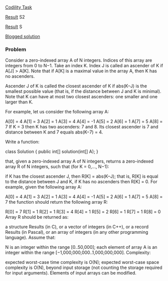 [Codility Task](https://codility.com/programmers/challenges/pi2012/)

[Result](https://codility.com/demo/results/trainingCS6Z23-32S/) S2

[Result](https://codility.com/demo/results/trainingW5E8F4-FTQ/) S

[Blogged solution](http://blog.codility.com/2012/04/pi-2012-codility-programming.html)

### Problem

Consider a zero-indexed array A of N integers. Indices of this array are integers from 0 to N−1. Take an index K. Index J is called an ascender of K if A[J] > A[K]. Note that if A[K] is a maximal value in the array A, then K has no ascenders.

Ascender J of K is called the closest ascender of K if abs(K−J) is the smallest possible value (that is, if the distance between J and K is minimal). Note that K can have at most two closest ascenders: one smaller and one larger than K.

For example, let us consider the following array A:

  A[0] = 4     A[1]  = 3    A[2]  = 1
  A[3] = 4     A[4]  = -1   A[5]  = 2
  A[6] = 1     A[7]  = 5    A[8]  = 7
If K = 3 then K has two ascenders: 7 and 8. Its closest ascender is 7 and distance between K and 7 equals abs(K−7) = 4.

Write a function:

class Solution { public int[] solution(int[] A); }

that, given a zero-indexed array A of N integers, returns a zero-indexed array R of N integers, such that (for K = 0,..., N−1):

if K has the closest ascender J, then R[K] = abs(K−J); that is, R[K] is equal to the distance between J and K,
if K has no ascenders then R[K] = 0.
For example, given the following array A:

  A[0] = 4     A[1]  = 3    A[2]  = 1
  A[3] = 4     A[4]  = -1   A[5]  = 2
  A[6] = 1     A[7]  = 5    A[8]  = 7
the function should return the following array R:

  R[0] = 7     R[1]  = 1    R[2]  = 1
  R[3] = 4     R[4]  = 1    R[5]  = 2
  R[6] = 1     R[7]  = 1    R[8]  = 0
Array R should be returned as:

a structure Results (in C), or
a vector of integers (in C++), or
a record Results (in Pascal), or
an array of integers (in any other programming language).
Assume that:

N is an integer within the range [0..50,000];
each element of array A is an integer within the range [−1,000,000,000..1,000,000,000].
Complexity:

expected worst-case time complexity is O(N);
expected worst-case space complexity is O(N), beyond input storage (not counting the storage required for input arguments).
Elements of input arrays can be modified.